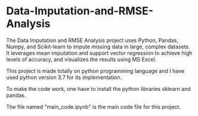 # Data-Imputation-and-RMSE-Analysis
The Data Imputation and RMSE Analysis project uses Python, Pandas, Numpy, and Scikit-learn to impute missing data in large, complex datasets. It leverages mean imputation and support vector regression to achieve high levels of accuracy, and visualizes the results using MS Excel.


This project is made totally on python programming language and I have used python version
3.7 for its implementation.

To make the code work, one have to install the python libraries sklearn and pandas.

The file named "main_code.ipynb" is the main code file for this project.

